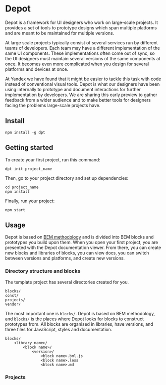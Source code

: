 # Depot

Depot is a framework for UI designers who work on large-scale projects. It provides a set of tools to prototype designs which span multiple platforms and are meant to be maintained for multiple versions.

At large scale projects typically consist of several services run by different teams of developers. Each team may have a different implementation of the same UI components. These implementations often come out of sync, so the UI designers must maintain several versions of the same components at once. It becomes even more complicated when you design for several platforms and devices at once.

At Yandex we have found that it might be easier to tackle this task with code instead of conventional visual tools. Depot is what our designers have been using internally to prototype and document interactions for further implementation by developers. We are sharing this early preview to gather feedback from a wider audience and to make better tools for designers facing the problems large-scale projects have.


## Install

```
npm install -g dpt
```

## Getting started

To create your first project, run this command:

```
dpt init project_name
```

Then, go to your project directory and set up dependencies:

```
cd project_name
npm install
```

Finally, run your project:

```
npm start
```

## Usage

Depot is based on [BEM methodology](https://bem.info) and is divided into BEM blocks and prototypes you build upon them. When you open your first project, you are presented with the Depot documentation viewer. From there, you can create new blocks and libraries of blocks, you can view docs, you can switch between versions and platforms, and create new versions.

### Directory structure and blocks

The template project has several directories created for you.

```
blocks/
const/
projects/
vendor/
```

The most important one is `blocks/`. Depot is based on BEM methodology, and `blocks/` is the places where Depot looks for blocks to construct prototypes from. All blocks are organised in libraries, have versions, and three files for JavaScript, styles and documentation.

```
blocks/
    <library name>/
        <block name>/
            <version>/
                <block name>.bml.js
                <block name>.less
                <block name>.md
```

### Projects
